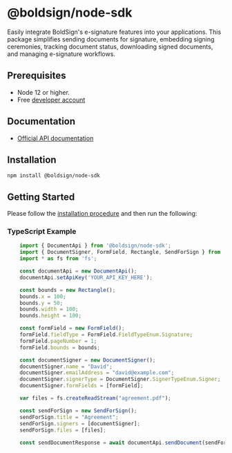# @boldsign/node-sdk

Easily integrate BoldSign's e-signature features into your applications. This package simplifies sending documents for signature, embedding signing ceremonies, tracking document status, downloading signed documents, and managing e-signature workflows.

## Prerequisites

* Node 12 or higher.
* Free [developer account](https://boldsign.com/esignature-api/)

## Documentation

* [Official API documentation](https://developers.boldsign.com/)

## Installation

```
npm install @boldsign/node-sdk
```

## Getting Started

Please follow the [installation procedure](#installation) and then run the following:


### TypeScript Example

```typescript
    import { DocumentApi } from '@boldsign/node-sdk';
    import { DocumentSigner, FormField, Rectangle, SendForSign } from '@boldsign/node-sdk';
    import * as fs from 'fs';

    const documentApi = new DocumentApi();
    documentApi.setApiKey('YOUR_API_KEY_HERE');

    const bounds = new Rectangle();
    bounds.x = 100;
    bounds.y = 50;
    bounds.width = 100;
    bounds.height = 100;

    const formField = new FormField();
    formField.fieldType = FormField.FieldTypeEnum.Signature;
    formField.pageNumber = 1;
    formField.bounds = bounds;

    const documentSigner = new DocumentSigner();
    documentSigner.name = "David";
    documentSigner.emailAddress = "david@example.com";
    documentSigner.signerType = DocumentSigner.SignerTypeEnum.Signer;
    documentSigner.formFields = [formField];

    var files = fs.createReadStream("agreement.pdf");

    const sendForSign = new SendForSign();
    sendForSign.title = "Agreement";
    sendForSign.signers = [documentSigner];
    sendForSign.files = [files];
    
    const sendDocumentResponse = await documentApi.sendDocument(sendForSign);

```